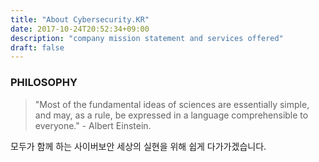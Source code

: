 ```yaml
---
title: "About Cybersecurity.KR"
date: 2017-10-24T20:52:34+09:00
description: "company mission statement and services offered"
draft: false
---
```

### PHILOSOPHY
> "Most of the fundamental ideas of sciences are essentially simple,</br>
> and may, as a rule, be expressed in a language comprehensible to everyone."
> \- Albert Einstein.

모두가 함께 하는 사이버보안 세상의 실현을 위해 쉽게 다가가겠습니다.
